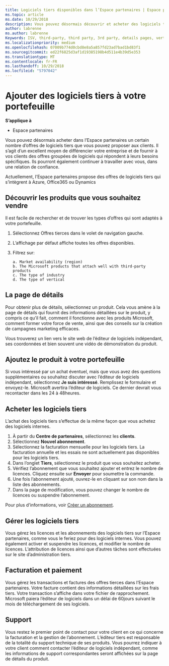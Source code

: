 ```yaml
---
title: Logiciels tiers disponibles dans l’Espace partenaires | Espace partenaires
ms.topic: article
ms.date: 10/29/2018
description: Vous pouvez désormais découvrir et acheter des logiciels tiers que vous pouvez ajouter au portefeuille que vous proposez aux clients.
author: labrenne
ms.author: labrenne
Keywords: ISV, third-party, third party, 3rd party, details pages, vertical software, software publisher
ms.localizationpriority: medium
ms.openlocfilehash: 07009b774d0cbd8e8a5a857fd23ad7bad1bd83f1
ms.sourcegitcommit: ed22f6825d3af1d19385198b4d511e4b39d5e353
ms.translationtype: MT
ms.contentlocale: fr-FR
ms.lasthandoff: 10/29/2018
ms.locfileid: "5797042"
---
```

# <a name="add-third-party-software-to-your-portfolio"></a>Ajouter des logiciels tiers à votre portefeuille

**S’applique à** 

- Espace partenaires


Vous pouvez désormais acheter dans l’Espace partenaires un certain nombre d’offres de logiciels tiers que vous pouvez proposer aux clients. Il s’agit d’un excellent moyen de différencier votre entreprise et de fournir à vos clients des offres groupées de logiciels qui répondent à leurs besoins spécifiques. Ils pourront également continuer à travailler avec vous, dans une relation de confiance.

Actuellement, l’Espace partenaires propose des offres de logiciels tiers qui s’intègrent à Azure, Office365 ou Dynamics

## <a name="discover-the-products-you-want-to-sell"></a>Découvrir les produits que vous souhaitez vendre

Il est facile de rechercher et de trouver les types d’offres qui sont adaptés à votre portefeuille. 
1.  Sélectionnez Offres tierces dans le volet de navigation gauche. 
2.  L’affichage par défaut affiche toutes les offres disponibles. 
3.  Filtrez sur:

        a. Market availability (region) 
        b. The Microsoft products that attach well with third-party products  
        c. The type of industry 
        d. The type of vertical 

## <a name="the-details-page"></a>La page de détails

Pour obtenir plus de détails, sélectionnez un produit. Cela vous amène à la page de détails qui fournit des informations détaillées sur le produit, y compris ce qu’il fait, comment il fonctionne avec les produits Microsoft, comment former votre force de vente, ainsi que des conseils sur la création de campagnes marketing efficaces. 

Vous trouverez un lien vers le site web de l’éditeur de logiciels indépendant, ses coordonnées et bien souvent une vidéo de démonstration du produit. 

## <a name="add-the-product-to-your-portfolio"></a>Ajoutez le produit à votre portefeuille

Si vous intéressé par un achat éventuel, mais que vous avez des questions supplémentaires ou souhaitez discuter avec l’éditeur de logiciels indépendant, sélectionnez **Je suis intéressé**. Remplissez le formulaire et envoyez-le. Microsoft avertira l’éditeur de logiciels. Ce dernier devrait vous recontacter dans les 24 à 48heures. 

## <a name="purchase-the-third-party-software"></a>Acheter les logiciels tiers

L’achat des logiciels tiers s’effectue de la même façon que vous achetez des logiciels internes. 

1.  À partir du **Centre de partenaires**, sélectionnez les **clients**.
2.  Sélectionnez **Nouvel abonnement**.
3.  Sélectionnez la facturation mensuelle pour les logiciels tiers. La facturation annuelle et les essais ne sont actuellement pas disponibles pour les logiciels tiers.
4.  Dans l’onglet **Tiers**, sélectionnez le produit que vous souhaitez acheter.
5.  Vérifiez l’abonnement que vous souhaitez ajouter et entrez le nombre de licences. Cliquez ensuite sur **Envoyer** pour soumettre la commande.
6.  Une fois l’abonnement ajouté, ouvrez-le en cliquant sur son nom dans la liste des abonnements. 
7.  Dans la page de modification, vous pouvez changer le nombre de licences ou suspendre l’abonnement.

Pour plus d’informations, voir [Créer un abonnement](create-a-new-subscription.md).

## <a name="administer-the-third-party-software"></a>Gérer les logiciels tiers

Vous gérez les licences et les abonnements des logiciels tiers sur l’Espace partenaires, comme vous le feriez pour des logiciels internes. Vous pouvez également activer et suspendre les licences, et modifier le nombre de licences. L’attribution de licences ainsi que d’autres tâches sont effectuées sur le site d’administration tiers.

## <a name="billing-and-payment"></a>Facturation et paiement

Vous gérez les transactions et factures des offres tierces dans l’Espace partenaires. Votre facture contient des informations détaillées sur les frais tiers. Votre transaction s’affiche dans votre fichier de rapprochement. Microsoft paiera l’éditeur de logiciels dans un délai de 60jours suivant le mois de téléchargement de ses logiciels. 

## <a name="support"></a>Support

Vous restez le premier point de contact pour votre client en ce qui concerne la facturation et la gestion de l’abonnement. L’éditeur tiers est responsable de la totalité du support technique de ses produits. Vous pourrez indiquer à votre client comment contacter l’éditeur de logiciels indépendant, comme les informations de support correspondantes seront affichées sur la page de détails du produit.

